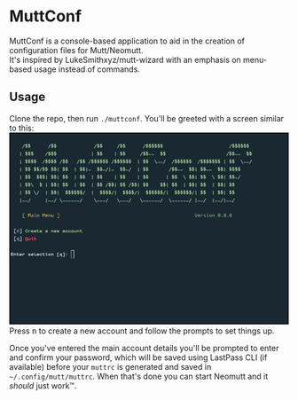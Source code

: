 # MuttConf

MuttConf is a console-based application to aid in the creation of configuration files for Mutt/Neomutt.  
It's inspired by LukeSmithxyz/mutt-wizard with an emphasis on menu-based usage instead of commands.

## Usage

Clone the repo, then run `./muttconf`. You'll be greeted with a screen similar to this:
![MuttConf Main Menu](preview.png)
Press <kbd>n</kbd> to create a new account and follow the prompts to set things up.

Once you've entered the main account details you'll be prompted to enter and confirm your password,
which will be saved using LastPass CLI (if available) before your `muttrc` is generated and saved in
`~/.config/mutt/muttrc`. When that's done you can start Neomutt and it *should* just work™.

